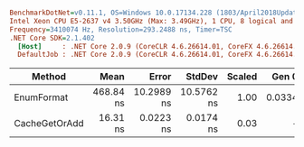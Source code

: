 ``` ini

BenchmarkDotNet=v0.11.1, OS=Windows 10.0.17134.228 (1803/April2018Update/Redstone4)
Intel Xeon CPU E5-2637 v4 3.50GHz (Max: 3.49GHz), 1 CPU, 8 logical and 4 physical cores
Frequency=3410074 Hz, Resolution=293.2488 ns, Timer=TSC
.NET Core SDK=2.1.402
  [Host]     : .NET Core 2.0.9 (CoreCLR 4.6.26614.01, CoreFX 4.6.26614.01), 64bit RyuJIT
  DefaultJob : .NET Core 2.0.9 (CoreCLR 4.6.26614.01, CoreFX 4.6.26614.01), 64bit RyuJIT


```
|        Method |      Mean |      Error |     StdDev | Scaled |  Gen 0 | Allocated |
|-------------- |----------:|-----------:|-----------:|-------:|-------:|----------:|
|    EnumFormat | 468.84 ns | 10.2989 ns | 10.5762 ns |   1.00 | 0.0334 |     216 B |
| CacheGetOrAdd |  16.31 ns |  0.0223 ns |  0.0174 ns |   0.03 |      - |       0 B |
